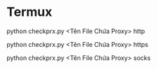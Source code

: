 # Termux
python checkprx.py <Time Out> <Tên File Chứa Proxy> http

python checkprx.py <Time Out> <Tên File Chứa Proxy> https

python checkprx.py <Time Out> <Tên File Chứa Proxy> socks
